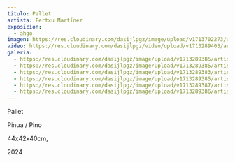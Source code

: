 ```yaml
---
titulo: Pallet
artista: Fertxu Martínez
exposicion:
  - ahgo
imagen: https://res.cloudinary.com/dasijlpgz/image/upload/v1713702273/artistas/Fertxu%20Mart%C3%ADnez%20-%20Expo%20en%20Santurtxi/Pallet/portada_web.jpg
video: https://res.cloudinary.com/dasijlpgz/video/upload/v1713289403/artistas/Fertxu%20Mart%C3%ADnez%20-%20Expo%20en%20Santurtxi/Pallet/Sin_t%C3%ADtulo.mp4
galeria:
  - https://res.cloudinary.com/dasijlpgz/image/upload/v1713289385/artistas/Fertxu%20Mart%C3%ADnez%20-%20Expo%20en%20Santurtxi/Pallet/P1090290.jpg
  - https://res.cloudinary.com/dasijlpgz/image/upload/v1713289385/artistas/Fertxu%20Mart%C3%ADnez%20-%20Expo%20en%20Santurtxi/Pallet/P1090284.jpg
  - https://res.cloudinary.com/dasijlpgz/image/upload/v1713289383/artistas/Fertxu%20Mart%C3%ADnez%20-%20Expo%20en%20Santurtxi/Pallet/P1090279.jpg
  - https://res.cloudinary.com/dasijlpgz/image/upload/v1713289385/artistas/Fertxu%20Mart%C3%ADnez%20-%20Expo%20en%20Santurtxi/Pallet/P1090280.jpg
  - https://res.cloudinary.com/dasijlpgz/image/upload/v1713289387/artistas/Fertxu%20Mart%C3%ADnez%20-%20Expo%20en%20Santurtxi/Pallet/P1090292.jpg
  - https://res.cloudinary.com/dasijlpgz/image/upload/v1713289386/artistas/Fertxu%20Mart%C3%ADnez%20-%20Expo%20en%20Santurtxi/Pallet/P1090285.jpg
---
```

Pallet

Pinua / Pino

44x42x40cm,

2024
